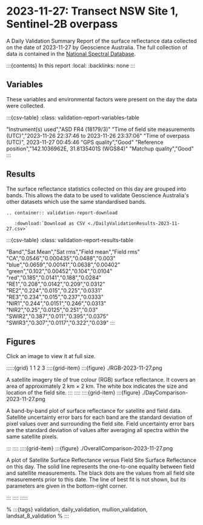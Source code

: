 
# 2023-11-27: Transect NSW Site 1, Sentinel-2B overpass

A Daily Validation Summary Report of the surface reflectance data collected on the date of 2023-11-27 by Geoscience&nbsp;Australia. 
The full collection of data is contained in the [National Spectral Database](https://www.dea.ga.gov.au/products/national-spectral-database).

:::{contents} In this report
:local:
:backlinks: none
:::

## Variables

These variables and environmental factors were present on the day the data were collected.

:::{csv-table}
:class: validation-report-variables-table

"Instrument(s) used","ASD FR4 (18179/3)"
"Time of field site measurements (UTC)","2023-11-26 22:37:46 to 2023-11-26 23:37:06"
"Time of overpass (UTC)", 2023-11-27 00:45:46
"GPS quality","Good"
"Reference position","142.1036962E, 31.8135401S (WGS84)"
"Matchup quality","Good"
:::

## Results

The surface reflectance statistics collected on this day are grouped into bands. 
This allows the data to be used to validate Geoscience Australia's other datasets which use the same standardised bands.

```{eval-rst}
.. container:: validation-report-download

   :download:`Download as CSV <./DailyValidationResults-2023-11-27.csv>`
```

:::{csv-table}
:class: validation-report-results-table

"Band","Sat Mean","Sat rms","Field mean","Field rms"
"CA","0.0546","0.000435","0.0488","0.003"
"blue","0.0659","0.00141","0.0638","0.00402"
"green","0.102","0.00452","0.104","0.0104"
"red","0.185","0.0141","0.188","0.0284"
"RE1","0.208","0.0142","0.209","0.0312"
"RE2","0.224","0.015","0.225","0.0331"
"RE3","0.234","0.015","0.237","0.0333"
"NIR1","0.244","0.0151","0.246","0.0313"
"NIR2","0.25","0.0125","0.251","0.03"
"SWIR2","0.387","0.011","0.395","0.0375"
"SWIR3","0.307","0.0117","0.322","0.039"
:::

## Figures

Click an image to view it at full size.

:::::{grid} 1 1 2 3
::::{grid-item}
:::{figure} ./RGB-2023-11-27.png

A satellite imagery tile of true colour (RGB) surface reflectance. 
It covers an area of approximately 2&nbsp;km &times; 2&nbsp;km. 
The white box indicates the size and location
of the field site.
:::
::::
::::{grid-item}
:::{figure} ./DayComparison-2023-11-27.png

A band-by-band plot of surface reflectance for satellite and field data. 
Satellite uncertainty error bars for each band are the standard deviation
of pixel values over and surrounding the field site. 
Field uncertainty error bars are the standard deviation of values after 
averaging all spectra within the same satellite pixels. 

:::
::::
::::{grid-item}
:::{figure} ./OverallComparison-2023-11-27.png

A plot of Satellite Surface Reflectance versus Field Site Surface Reflectance on this day.
The solid line represents the one-to-one equality between field and satellite measurements.
The black dots are the values from all field site measurements prior to this date. 
The line of best fit is not shown, but its parameters are given in the bottom-right corner.

:::
::::
:::::

% :::{tags} validation, daily_validation, mullion_validation, landsat_8_validation
% :::
